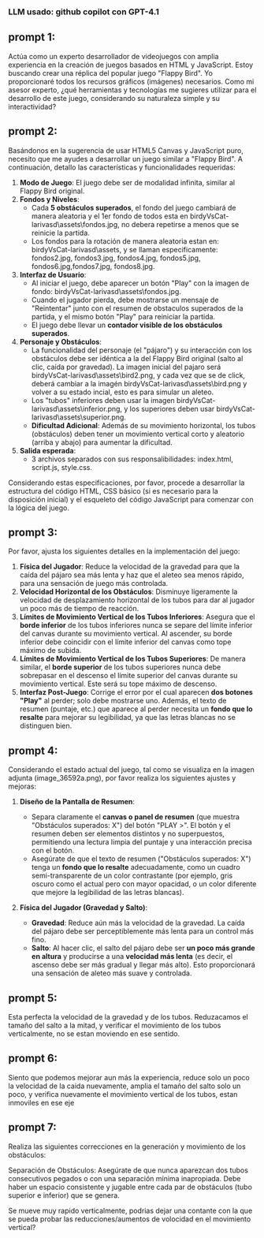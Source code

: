 ### LLM usado: github copilot con GPT-4.1

## prompt 1:

Actúa como un experto desarrollador de videojuegos con amplia experiencia en la creación de juegos basados en HTML y JavaScript. Estoy buscando crear una réplica del popular juego "Flappy Bird". Yo proporcionaré todos los recursos gráficos (imágenes) necesarios. Como mi asesor experto, ¿qué herramientas y tecnologías me sugieres utilizar para el desarrollo de este juego, considerando su naturaleza simple y su interactividad?

## prompt 2:

Basándonos en la sugerencia de usar HTML5 Canvas y JavaScript puro, necesito que me ayudes a desarrollar un juego similar a "Flappy Bird". A continuación, detallo las características y funcionalidades requeridas:

1.  **Modo de Juego**: El juego debe ser de modalidad infinita, similar al Flappy Bird original.
2.  **Fondos y Niveles**:
    * Cada **5 obstáculos superados**, el fondo del juego cambiará de manera aleatoria y el 1er fondo de todos esta en birdyVsCat-larivasd\assets\fondos.jpg, no debera repetirse a menos que se reinicie la partida.
    * Los fondos para la rotación de manera aleatoria estan en: birdyVsCat-larivasd\assets, y se llaman especificamente: fondos2.jpg, fondos3.jpg, fondos4.jpg, fondos5.jpg, fondos6.jpg,fondos7.jpg, fondos8.jpg.
3.  **Interfaz de Usuario**:
    * Al iniciar el juego, debe aparecer un botón "Play" con la imagen de fondo: birdyVsCat-larivasd\assets\fondos.jpg.
    * Cuando el jugador pierda, debe mostrarse un mensaje de "Reintentar" junto con el resumen de obstaculos superados de la partida, y el mismo botón "Play" para reiniciar la partida.
    * El juego debe llevar un **contador visible de los obstáculos superados**.
4.  **Personaje y Obstáculos**:
    * La funcionalidad del personaje (el "pájaro") y su interacción con los obstáculos debe ser idéntica a la del Flappy Bird original (salto al clic, caída por gravedad). La imagen inicial del pajaro será birdyVsCat-larivasd\assets\bird2.png, y cada vez que se de click, deberá cambiar a la imagén birdyVsCat-larivasd\assets\bird.png y volver a su estado incial, esto es para simular un aleteo.
    * Los "tubos" inferiores deben usar la imagen birdyVsCat-larivasd\assets\inferior.png, y los superiores deben usar birdyVsCat-larivasd\assets\superior.png.
    * **Dificultad Adicional**: Además de su movimiento horizontal, los tubos (obstáculos) deben tener un movimiento vertical corto y aleatorio (arriba y abajo) para aumentar la dificultad.
5.  **Salida esperada**:
    * 3 archivos separados con sus responsalibilidades: index.html, script.js, style.css.    

Considerando estas especificaciones, por favor, procede a desarrollar la estructura del código HTML, CSS básico (si es necesario para la disposición inicial) y el esqueleto del código JavaScript para comenzar con la lógica del juego.

## prompt 3:

Por favor, ajusta los siguientes detalles en la implementación del juego:

1.  **Física del Jugador**: Reduce la velocidad de la gravedad para que la caída del pájaro sea más lenta y haz que el aleteo sea menos rápido, para una sensación de juego más controlada.
2.  **Velocidad Horizontal de los Obstáculos**: Disminuye ligeramente la velocidad de desplazamiento horizontal de los tubos para dar al jugador un poco más de tiempo de reacción.
3.  **Límites de Movimiento Vertical de los Tubos Inferiores**: Asegura que el **borde inferior** de los tubos inferiores nunca se separe del límite inferior del canvas durante su movimiento vertical. Al ascender, su borde inferior debe coincidir con el límite inferior del canvas como tope máximo de subida.
4.  **Límites de Movimiento Vertical de los Tubos Superiores**: De manera similar, el **borde superior** de los tubos superiores nunca debe sobrepasar  en el descenso el límite superior del canvas durante su movimiento vertical. Este será su tope máximo de descenso.
5.  **Interfaz Post-Juego**: Corrige el error por el cual aparecen **dos botones "Play"** al perder; solo debe mostrarse uno. Además, el texto de resumen (puntaje, etc.) que aparece al perder necesita un **fondo que lo resalte** para mejorar su legibilidad, ya que las letras blancas no se distinguen bien.

## prompt 4:

Considerando el estado actual del juego, tal como se visualiza en la imagen adjunta (image_36592a.png), por favor realiza los siguientes ajustes y mejoras:

1.  **Diseño de la Pantalla de Resumen**:
    * Separa claramente el **canvas o panel de resumen** (que muestra "Obstáculos superados: X") del botón "PLAY >". El botón y el resumen deben ser elementos distintos y no superpuestos, permitiendo una lectura limpia del puntaje y una interacción precisa con el botón.
    * Asegúrate de que el texto de resumen ("Obstáculos superados: X") tenga un **fondo que lo resalte** adecuadamente, como un cuadro semi-transparente de un color contrastante (por ejemplo, gris oscuro como el actual pero con mayor opacidad, o un color diferente que mejore la legibilidad de las letras blancas).

2.  **Física del Jugador (Gravedad y Salto)**:
    * **Gravedad**: Reduce aún más la velocidad de la gravedad. La caída del pájaro debe ser perceptiblemente más lenta para un control más fino.
    * **Salto**: Al hacer clic, el salto del pájaro debe ser **un poco más grande en altura** y producirse a una **velocidad más lenta** (es decir, el ascenso debe ser más gradual y llegar más alto). Esto proporcionará una sensación de aleteo más suave y controlada.

## prompt 5:

Esta perfecta la velocidad de la gravedad y de los tubos. Reduzacamos el tamaño del salto a la mitad, y verificar el movimiento de los tubos verticalmente, no se estan moviendo en ese sentido.

## prompt 6:

Siento que podemos mejorar aun más la experiencia, reduce solo un poco la velocidad de la caida nuevamente, amplia el tamaño del salto solo un poco, y verifica nuevamente el movimiento vertical de los tubos, estan inmoviles en ese eje

## prompt 7:

Realiza las siguientes correcciones en la generación y movimiento de los obstáculos:

Separación de Obstáculos: Asegúrate de que nunca aparezcan dos tubos consecutivos pegados o con una separación mínima inapropiada. Debe haber un espacio consistente y jugable entre cada par de obstáculos (tubo superior e inferior) que se genera.

Se mueve muy rapido verticalmente, podrias dejar una contante con la que se pueda probar las reducciones/aumentos de volocidad en el movimiento vertical?
